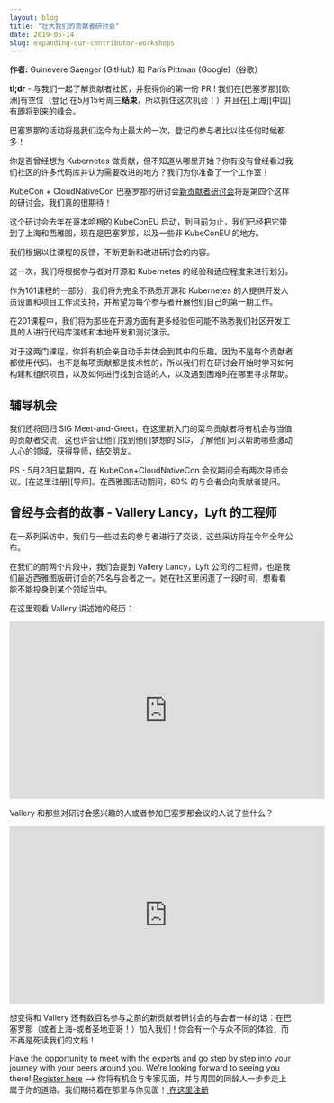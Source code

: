 ```yaml
---
layout: blog
title: "壮大我们的贡献者研讨会"
date: 2019-05-14
slug: expanding-our-contributor-workshops
---
```



**作者:** Guinevere Saenger (GitHub) 和 Paris Pittman (Google)（谷歌）

**tl;dr** - 与我们一起了解贡献者社区，并获得你的第一份 PR ! 我们在[巴塞罗那][欧洲]有空位（登记 在5月15号周三**结束**，所以抓住这次机会！）并且在[上海][中国]有即将到来的峰会。

巴塞罗那的活动将是我们迄今为止最大的一次，登记的参与者比以往任何时候都多！

你是否曾经想为 Kubernetes 做贡献，但不知道从哪里开始？你有没有曾经看过我们社区的许多代码库并认为需要改进的地方？我们为你准备了一个工作室！

KubeCon + CloudNativeCon 巴塞罗那的研讨会[新贡献者研讨会][ncw]将是第四个这样的研讨会，我们真的很期待！

这个研讨会去年在哥本哈根的 KubeConEU 启动，到目前为止，我们已经把它带到了上海和西雅图，现在是巴塞罗那，以及一些非 KubeConEU 的地方。

我们根据以往课程的反馈，不断更新和改进研讨会的内容。

这一次，我们将根据参与者对开源和 Kubernetes 的经验和适应程度来进行划分。

作为101课程的一部分，我们将为完全不熟悉开源和 Kubernetes 的人提供开发人员设置和项目工作流支持，并希望为每个参与者开展他们自己的第一期工作。

在201课程中，我们将为那些在开源方面有更多经验但可能不熟悉我们社区开发工具的人进行代码库演练和本地开发和测试演示。

对于这两门课程，你将有机会亲自动手并体会到其中的乐趣。因为不是每个贡献者都使用代码，也不是每项贡献都是技术性的，所以我们将在研讨会开始时学习如何构建和组织项目，以及如何进行找到合适的人，以及遇到困难时在哪里寻求帮助。

## 辅导机会

我们还将回归 SIG Meet-and-Greet，在这里新入门的菜鸟贡献者将有机会与当值的贡献者交流，这也许会让他们找到他们梦想的 SIG，了解他们可以帮助哪些激动人心的领域，获得导师，结交朋友。

PS - 5月23日星期四，在 KubeCon+CloudNativeCon 会议期间会有两次导师会议。[在这里注册][导师]。在西雅图活动期间，60% 的与会者会向贡献者提问。

## 曾经与会者的故事 - Vallery Lancy，Lyft 的工程师

在一系列采访中，我们与一些过去的参与者进行了交谈，这些采访将在今年全年公布。

在我们的前两个片段中，我们会提到 Vallery Lancy，Lyft 公司的工程师，也是我们最近西雅图版研讨会的75名与会者之一。她在社区里闲逛了一段时间，想看看能不能投身到某个领域当中。

在这里观看 Vallery 讲述她的经历：<center><iframe width="560" height="315" src="https://www.youtube.com/embed/uKg5WUcl6WU" frameborder="0" allow="autoplay; encrypted-media" allowfullscreen></iframe></center>

Vallery 和那些对研讨会感兴趣的人或者参加巴塞罗那会议的人说了些什么？
<center><iframe width="560" height="315" src="https://www.youtube.com/embed/niHiem7JmPA" frameborder="0" allow="autoplay; encrypted-media" allowfullscreen></iframe></center>

想变得和 Vallery 还有数百名参与之前的新贡献者研讨会的与会者一样的话：在巴塞罗那（或者上海-或者圣地亚哥！）加入我们！你会有一个与众不同的体验，而不再是死读我们的文档！

Have the opportunity to meet with the experts and go step by step into your journey with your peers around you. We’re looking forward to seeing you there! [Register here][ncw]
-->
你将有机会与专家见面，并与周围的同龄人一步步走上属于你的道路。我们期待着在那里与你见面！[ 在这里注册][ncw]

[eu]: https://events.linuxfoundation.org/events/contributor-summit-europe-2019/
[cn]: https://www.lfasiallc.com/events/contributors-summit-china-2019/
[ncw]: https://events.linuxfoundation.org/events/contributor-summit-europe-2019/
[mentor]: http://bit.ly/mentor-bcn
